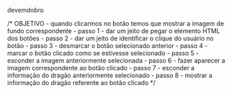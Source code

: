 devemdobro

/*
    OBJETIVO - quando clicarmos no botão temos que mostrar a imagem de fundo correspondente
    - passo 1 - dar um jeito de pegar o elemento HTML dos botões
    - passo 2 - dar um jeito de identificar o clique do usuário no botão
    - passo 3 - desmarcar o botão selecionado anterior
    - passo 4 - marcar o botão clicado como se estivesse selecionado
    - passo 5 - esconder a imagem anteriormente selecionada
    - passo 6 - fazer aparecer a imagem correspondente ao botão clicado
    - passo 7 - esconder a informação do dragão anteriormente selecionado
    - passo 8 - mostrar a informação do dragão referente ao botão clicado
*/
